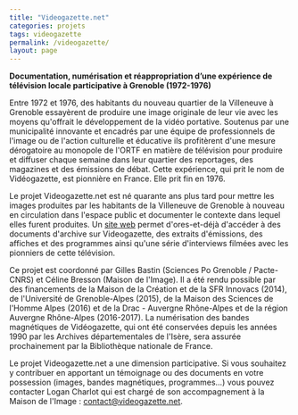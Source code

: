 ```yaml
---
title: "Videogazette.net"
categories: projets
tags: videogazette
permalink: /videogazette/
layout: page
---
```


<b>Documentation, numérisation et réappropriation d’une expérience de télévision locale participative à Grenoble (1972-1976)</b>

Entre 1972 et 1976, des habitants du nouveau quartier de la Villeneuve à Grenoble essayèrent de produire une image originale de leur vie avec les moyens qu'offrait le développement de la vidéo portative. Soutenus par une municipalité innovante et encadrés par une équipe de professionnels de l'image ou de l'action culturelle et éducative ils profitèrent d'une mesure dérogatoire au monopole de l'ORTF en matière de télévision pour produire et diffuser chaque semaine dans leur quartier des reportages, des magazines et des émissions de débat. Cette expérience, qui prit le nom de Vidéogazette, est pionnière en France. Elle prit fin en 1976.

Le projet Videogazette.net est né quarante ans plus tard pour mettre les images produites par les habitants de la Villeneuve de Grenoble à nouveau en circulation dans l'espace public et documenter le contexte dans lequel elles furent produites. Un [site web](www.videogazette.net) permet d'ores-et-déjà d'accéder à des documents d'archive sur Videogazette, des extraits d'émissions, des affiches et des programmes ainsi qu'une série d'interviews filmées avec les pionniers de cette télévision.

Ce projet est coordonné par Gilles Bastin (Sciences Po Grenoble / Pacte-CNRS) et Céline Bresson (Maison de l'Image). Il a été rendu possible par des financements de la Maison de la Création et de la SFR Innovacs (2014), de l'Université de Grenoble-Alpes (2015), de la Maison des Sciences de l'Homme Alpes (2016) et de la Drac - Auvergne Rhône-Alpes et de la région Auvergne Rhône-Alpes (2016-2017). La numérisation des bandes magnétiques de Vidéogazette, qui ont été conservées depuis les années 1990 par les Archives départementales de l'Isère, sera assurée prochainement par la Bibliothèque nationale de France.

Le projet Videogazette.net a une dimension participative. Si vous souhaitez y contribuer en apportant un témoignage ou des documents en votre possession (images, bandes magnétiques, programmes…) vous pouvez contacter Logan Charlot qui est chargé de son accompagnement à la Maison de l'Image : [contact@videogazette.net](mailto:contact@videogazette.net).
